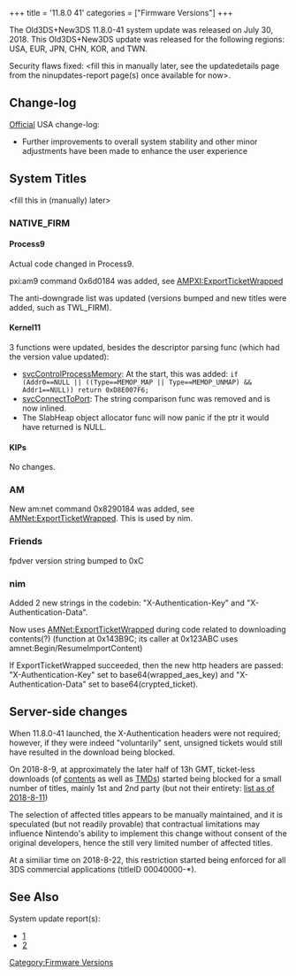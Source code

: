 +++
title = '11.8.0 41'
categories = ["Firmware Versions"]
+++

The Old3DS+New3DS 11.8.0-41 system update was released on July 30, 2018.
This Old3DS+New3DS update was released for the following regions: USA,
EUR, JPN, CHN, KOR, and TWN.

Security flaws fixed: \<fill this in manually later, see the
updatedetails page from the ninupdates-report page(s) once available for
now\>.

## Change-log

[Official](https://en-americas-support.nintendo.com/app/answers/detail/a_id/667/p/430/c/267)
USA change-log:

- Further improvements to overall system stability and other minor
  adjustments have been made to enhance the user experience

## System Titles

\<fill this in (manually) later\>

### NATIVE_FIRM

#### Process9

Actual code changed in Process9.

pxi:am9 command 0x6d0184 was added, see
[AMPXI:ExportTicketWrapped](AMPXI:ExportTicketWrapped "wikilink")

The anti-downgrade list was updated (versions bumped and new titles were
added, such as TWL_FIRM).

#### Kernel11

3 functions were updated, besides the descriptor parsing func (which had
the version value updated):

- [svcControlProcessMemory](SVC "wikilink"): At the start, this was
  added:
  `if (Addr0==NULL || ((Type==MEMOP_MAP || Type==MEMOP_UNMAP) && Addr1==NULL)) return 0xD8E007F6;`
- [svcConnectToPort](SVC "wikilink"): The string comparison func was
  removed and is now inlined.
- The SlabHeap object allocator func will now panic if the ptr it would
  have returned is NULL.

#### KIPs

No changes.

### AM

New am:net command 0x8290184 was added, see
[AMNet:ExportTicketWrapped](AMNet:ExportTicketWrapped "wikilink"). This
is used by nim.

### Friends

fpdver version string bumped to 0xC

### nim

Added 2 new strings in the codebin: "X-Authentication-Key" and
"X-Authentication-Data".

Now uses
[AMNet:ExportTicketWrapped](AMNet:ExportTicketWrapped "wikilink") during
code related to downloading contents(?) (function at 0x143B9C; its
caller at 0x123ABC uses amnet:Begin/ResumeImportContent)

If ExportTicketWrapped succeeded, then the new http headers are passed:
"X-Authentication-Key" set to base64(wrapped_aes_key) and
"X-Authentication-Data" set to base64(crypted_ticket).

## Server-side changes

When 11.8.0-41 launched, the X-Authentication headers were not required;
however, if they were indeed "voluntarily" sent, unsigned tickets would
still have resulted in the download being blocked.

On 2018-8-9, at approximately the later half of 13h GMT, ticket-less
downloads (of [contents](NCCH "wikilink") as well as
[TMDs](TMD "wikilink")) started being blocked for a small number of
titles, mainly 1st and 2nd party (but not their entirety: [list as of
2018-8-11](https://gbatemp.net/threads/z.514370/page-12#post-8210076))

The selection of affected titles appears to be manually maintained, and
it is speculated (but not readily provable) that contractual limitations
may influence Nintendo's ability to implement this change without
consent of the original developers, hence the still very limited number
of affected titles.

At a similiar time on 2018-8-22, this restriction started being enforced
for all 3DS commercial applications (titleID 00040000-\*).

## See Also

System update report(s):

- [1](https://yls8.mtheall.com/ninupdates/reports.php?date=07-30-18_08-00-36&sys=ctr)
- [2](https://yls8.mtheall.com/ninupdates/reports.php?date=07-30-18_08-00-40&sys=ktr)

[Category:Firmware Versions](Category:Firmware_Versions "wikilink")
